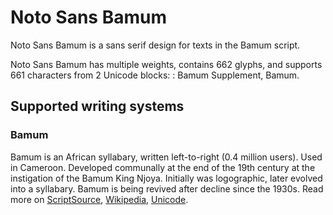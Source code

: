 
# Noto Sans Bamum

Noto Sans Bamum is a sans serif design for texts in the Bamum script. 

Noto Sans Bamum has multiple weights, contains 662 glyphs, and supports 661 characters from 2 Unicode blocks: : Bamum Supplement, Bamum.


## Supported writing systems


### Bamum

Bamum is an African syllabary, written left-to-right (0.4 million users). Used in Cameroon. Developed communally at the end of the 19th century at the instigation of the Bamum King Njoya. Initially was logographic, later evolved into a syllabary. Bamum is being revived after decline since the 1930s. Read more on [ScriptSource](https://scriptsource.org/scr/Bamu), [Wikipedia](https://en.wikipedia.org/wiki/ISO_15924:Bamu), [Unicode](https://www.unicode.org/versions/Unicode13.0.0/ch19.pdf#G45398).

